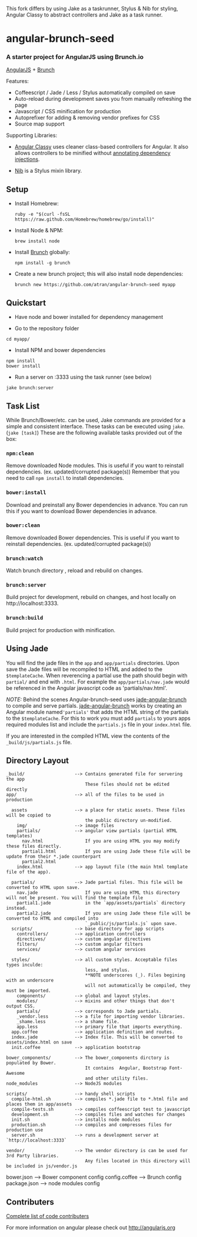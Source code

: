 This fork differs by using Jake as a taskrunner, Stylus & Nib for styling, Angular Classy to abstract controllers and Jake as a task runner. 

# angular-brunch-seed
### A starter project for AngularJS using Brunch.io

[AngularJS](http://angularjs.org) + [Brunch](http://brunch.io)

Features:
* Coffeescript / Jade / Less / Stylus automatically compiled on save
* Auto-reload during development saves you from manually refreshing the page
* Javascript / CSS minification for production
* Autoprefixer for adding & removing vendor prefixes for CSS
* Source map support

Supporting Libraries:

* [Angular Classy](http://davej.github.io/angular-classy/) uses cleaner class-based controllers for Angular. It also allows controllers to be minified without [annotating dependency injections](http://docs.angularjs.org/guide/di).

* [Nib](http://visionmedia.github.io/nib/) is a Stylus mixin library.

## Setup

* Install Homebrew:

  `ruby -e "$(curl -fsSL https://raw.github.com/Homebrew/homebrew/go/install)"`

* Install Node & NPM:

  `brew install node`

* Install [Brunch](http://brunch.io/) globally:

  `npm install -g brunch`

* Create a new brunch project; this will also install node dependencies:

  `brunch new https://github.com/atran/angular-brunch-seed myapp`


## Quickstart

* Have node and bower installed for dependency management

* Go to the repository folder
```
cd myapp/
```

* Install NPM and bower dependencies
```
npm install
bower install
```

* Run a server on :3333 using the task runner (see below)
```
jake brunch:server
```

## Task List

While Brunch/Bower/etc. can be used, Jake commands are provided for a simple and consistent interface. These tasks can be executed using `jake`. (`jake [task]`) These are the following available tasks provided out of the box:

### `npm:clean`
Remove downloaded Node modules. This is useful if you want to reinstall dependencies. (ex. updated/corrupted package(s)) Remember that you need to call `npm install` to install dependencies.

### `bower:install`
Download and preinstall any Bower dependencies in advance. You can run this if you want to download Bower dependencies in advance.

### `bower:clean`
Remove downloaded Bower dependencies. This is useful if you want to reinstall dependencies. (ex. updated/corrupted package(s))

### `brunch:watch`
Watch brunch directory , reload and rebuild on changes.

### `brunch:server`
Build project for development, rebuild on changes, and host locally on http://localhost:3333.

### `brunch:build`
Build project for production with minification.

## Using Jade

You will find the jade files in the `app` and `app/partials` directories.
Upon save the Jade files will be recompiled to HTML and added to the
`$templateCache`. When reverencing a partial use the path should begin with
`partial/` and end with `.html`. For example the `app/partials/nav.jade` would
be referenced in the Angular javascript code as 'partials/nav.html'.

*NOTE:* Behind the scenes Angular-brunch-seed uses 
[jade-angular-brunch](https://github.com/GulinSS/jade-angularjs-brunch)
to compile and serve partials.
[jade-angular-brunch](https://github.com/GulinSS/jade-angularjs-brunch)
works by creating an Angular module named`'partials'` that adds the HTML
string of the partials to the `$templateCache`. For this to work you must add
`partials` to yours apps required modules list and include the `partials.js`
file in your `index.html` file.

If you are interested in the compiled HTML view the contents 
of the `_build/js/partials.js` file.

## Directory Layout

    _build/                   --> Contains generated file for servering the app
                                  These files should not be edited directly
    app/                      --> all of the files to be used in production

      assets                  --> a place for static assets. These files will be copied to
                                  the public directory un-modified.
        img/                  --> image files
        partials/             --> angular view partials (partial HTML templates)
          nav.html                If you are using HTML you may modify these files directly.
          partial1.html           If you are using Jade these file will be update from their *.jade counterpart
          partial2.html
        index.html            --> app layout file (the main html template file of the app).

      partials/               --> Jade partial files. This file will be converted to HTML upon save.
        nav.jade                  If you are using HTML this directory will not be present. You will find the template file
        partial1.jade             in the `app/assets/partials` directory instead.
        partial2.jade             If you are using Jade these file will be converted to HTML and compiled into 
                                  `_public/js/partials.js` upon save.
      scripts/                --> base directory for app scripts
        controllers/          --> application controllers
        directives/           --> custom angular directives
        filters/              --> custom angular filters
        services/             --> custom angular services

      styles/                 --> all custom styles. Acceptable files types inculde:
                                  less, and stylus. 
                                  **NOTE underscores (_). Files begining with an underscore 
                                  will not automatically be compiled, they must be imported.
        components/           --> global and layout styles.
        modules/              --> mixins and other things that don't output CSS.
        partials/             --> corresponds to Jade partials.
        _vendor.less          --> a file for importing vendor libraries.
        _shame.less           --> a shame file.
        app.less              --> primary file that imports everything.
      app.coffee              --> application definition and routes.
      index.jade              --> Index file. This will be converted to assets/index.html on save
      init.coffee             --> application bootstrap

    bower_components/         --> The bower_components dirctory is populated by Bower.
                                  It contains  Angular, Bootstrap Font-Awesome 
                                  and other utility files.
    node_modules              --> NodeJS modules

    scripts/                  --> handy shell scripts
      compile-html.sh         --> compiles *.jade file to *.html file and places them in app/assets
      compile-tests.sh        --> compiles coffeescript test to javascript
      development.sh          --> compiles files and watches for changes
      init.sh                 --> installs node modules
      production.sh           --> compiles and compresses files for production use
      server.sh               --> runs a development server at `http://localhost:3333`

    vendor/                   --> The vendor directory is can be used for 3rd Party libraries.
                                  Any files located in this directory will be included in js/vendor.js
  bower.json                  --> Bower component config
  config.coffee               --> Brunch config
  package.json                --> node modules config

## Contributers

[Complete list of code contributers](https://github.com/atran/angular-brunch-seed/graphs/contributors)

For more information on angular please check out <http://angularjs.org>
